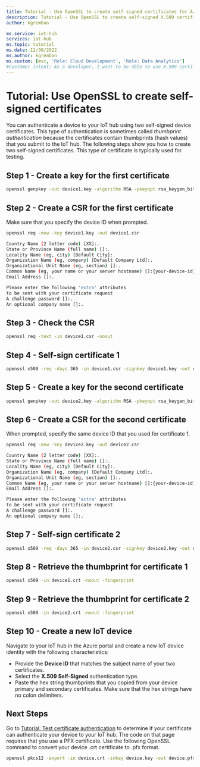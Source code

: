 ```yaml
---
title: Tutorial - Use OpenSSL to create self signed certificates for Azure IoT Hub | Microsoft Docs
description: Tutorial - Use OpenSSL to create self-signed X.509 certificates for Azure IoT Hub
author: kgremban

ms.service: iot-hub
services: iot-hub
ms.topic: tutorial
ms.date: 12/30/2022
ms.author: kgremban
ms.custom: [mvc, 'Role: Cloud Development', 'Role: Data Analytics']
#Customer intent: As a developer, I want to be able to use X.509 certificates to authenticate devices to an IoT hub. This step of the tutorial needs to show me how to use OpenSSL to self-sign device certificates.
---
```


# Tutorial: Use OpenSSL to create self-signed certificates

You can authenticate a device to your IoT hub using two self-signed device certificates. This type of authentication is sometimes called *thumbprint authentication* because the certificates contain thumbprints (hash values) that you submit to the IoT hub. The following steps show you how to create two self-signed certificates. This type of certificate is typically used for testing.

## Step 1 - Create a key for the first certificate


```bash
openssl genpkey -out device1.key -algorithm RSA -pkeyopt rsa_keygen_bits:2048
```

## Step 2 - Create a CSR for the first certificate

Make sure that you specify the device ID when prompted.

```bash
openssl req -new -key device1.key -out device1.csr

Country Name (2 letter code) [XX]:.
State or Province Name (full name) []:.
Locality Name (eg, city) [Default City]:.
Organization Name (eg, company) [Default Company Ltd]:.
Organizational Unit Name (eg, section) []:.
Common Name (eg, your name or your server hostname) []:{your-device-id}
Email Address []:.

Please enter the following 'extra' attributes
to be sent with your certificate request
A challenge password []:.
An optional company name []:.
```

## Step 3 - Check the CSR

```bash
openssl req -text -in device1.csr -noout
```

## Step 4 - Self-sign certificate 1

```bash
openssl x509 -req -days 365 -in device1.csr -signkey device1.key -out device1.crt
```

## Step 5 - Create a key for the second certificate

```bash
openssl genpkey -out device2.key -algorithm RSA -pkeyopt rsa_keygen_bits:2048
```

## Step 6 - Create a CSR for the second certificate

When prompted, specify the same device ID that you used for certificate 1.

```bash
openssl req -new -key device2.key -out device2.csr

Country Name (2 letter code) [XX]:.
State or Province Name (full name) []:.
Locality Name (eg, city) [Default City]:.
Organization Name (eg, company) [Default Company Ltd]:.
Organizational Unit Name (eg, section) []:.
Common Name (eg, your name or your server hostname) []:{your-device-id}
Email Address []:.

Please enter the following 'extra' attributes
to be sent with your certificate request
A challenge password []:.
An optional company name []:.
```

## Step 7 - Self-sign certificate 2

```bash
openssl x509 -req -days 365 -in device2.csr -signkey device2.key -out device2.crt
```

## Step 8 - Retrieve the thumbprint for certificate 1

```bash
openssl x509 -in device1.crt -noout -fingerprint
```

## Step 9 - Retrieve the thumbprint for certificate 2

```bash
openssl x509 -in device2.crt -noout -fingerprint
```

## Step 10 - Create a new IoT device

Navigate to your IoT hub in the Azure portal and create a new IoT device identity with the following characteristics:

* Provide the **Device ID** that matches the subject name of your two certificates.
* Select the **X.509 Self-Signed** authentication type.
* Paste the hex string thumbprints that you copied from your device primary and secondary certificates. Make sure that the hex strings have no colon delimiters.


## Next Steps

Go to [Tutorial: Test certificate authentication](tutorial-x509-test-certificate.md) to determine if your certificate can authenticate your device to your IoT hub. The code on that page requires that you use a PFX certificate. Use the following OpenSSL command to convert your device .crt certificate to .pfx format.

```bash
openssl pkcs12 -export -in device.crt -inkey device.key -out device.pfx
```
